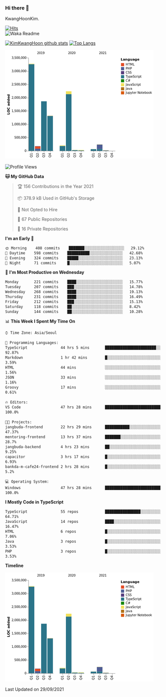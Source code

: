 ### Hi there 👋

KwangHoonKim.

[![Hits](https://hits.seeyoufarm.com/api/count/incr/badge.svg?url=https%3A%2F%2Fgithub.com%2Frhkdgns95)](https://hits.seeyoufarm.com)  
![Waka Readme](https://github.com/rhkdgns95/rhkdgns95/workflows/Waka%20Readme/badge.svg)

[![KimKwangHoon github stats](https://github-readme-stats.vercel.app/api?username=rhkdgns95&show_icons=true)](https://github.com/rhkdgns95/github-readme-stats)   [![Top Langs](https://github-readme-stats.vercel.app/api/top-langs/?username=rhkdgns95&layout=compact)](https://github.com/rhkdgns95/github-readme-stats)   


![Chart not found](https://raw.githubusercontent.com/rhkdgns95/rhkdgns95/master/charts/bar_graph.png) 



<!--START_SECTION:waka-->
![Profile Views](http://img.shields.io/badge/Profile%20Views-3-blue)

**🐱 My GitHub Data** 

> 🏆 156 Contributions in the Year 2021
 > 
> 📦 378.9 kB Used in GitHub's Storage 
 > 
> 🚫 Not Opted to Hire
 > 
> 📜 67 Public Repositories 
 > 
> 🔑 16 Private Repositories  
 > 
**I'm an Early 🐤** 

```text
🌞 Morning    408 commits    ███████░░░░░░░░░░░░░░░░░░   29.12% 
🌆 Daytime    598 commits    ██████████░░░░░░░░░░░░░░░   42.68% 
🌃 Evening    324 commits    █████░░░░░░░░░░░░░░░░░░░░   23.13% 
🌙 Night      71 commits     █░░░░░░░░░░░░░░░░░░░░░░░░   5.07%

```
📅 **I'm Most Productive on Wednesday** 

```text
Monday       221 commits    ████░░░░░░░░░░░░░░░░░░░░░   15.77% 
Tuesday      207 commits    ███░░░░░░░░░░░░░░░░░░░░░░   14.78% 
Wednesday    268 commits    ████░░░░░░░░░░░░░░░░░░░░░   19.13% 
Thursday     231 commits    ████░░░░░░░░░░░░░░░░░░░░░   16.49% 
Friday       212 commits    ███░░░░░░░░░░░░░░░░░░░░░░   15.13% 
Saturday     118 commits    ██░░░░░░░░░░░░░░░░░░░░░░░   8.42% 
Sunday       144 commits    ██░░░░░░░░░░░░░░░░░░░░░░░   10.28%

```


📊 **This Week I Spent My Time On** 

```text
⌚︎ Time Zone: Asia/Seoul

💬 Programming Languages: 
TypeScript               44 hrs 5 mins       ███████████████████████░░   92.87% 
Markdown                 1 hr 42 mins        █░░░░░░░░░░░░░░░░░░░░░░░░   3.59% 
HTML                     44 mins             ░░░░░░░░░░░░░░░░░░░░░░░░░   1.56% 
JSON                     33 mins             ░░░░░░░░░░░░░░░░░░░░░░░░░   1.16% 
Groovy                   17 mins             ░░░░░░░░░░░░░░░░░░░░░░░░░   0.61%

🔥 Editors: 
VS Code                  47 hrs 28 mins      █████████████████████████   100.0%

🐱‍💻 Projects: 
jangbuda-frontend        22 hrs 29 mins      ███████████░░░░░░░░░░░░░░   47.37% 
mentoring-frontend       13 hrs 37 mins      ███████░░░░░░░░░░░░░░░░░░   28.7% 
jangbuda-backend         4 hrs 23 mins       ██░░░░░░░░░░░░░░░░░░░░░░░   9.25% 
capacitor                3 hrs 17 mins       █░░░░░░░░░░░░░░░░░░░░░░░░   6.93% 
bankda-m-cafe24-frontend 2 hrs 28 mins       █░░░░░░░░░░░░░░░░░░░░░░░░   5.2%

💻 Operating System: 
Windows                  47 hrs 28 mins      █████████████████████████   100.0%

```

**I Mostly Code in TypeScript** 

```text
TypeScript               55 repos            ████████████████░░░░░░░░░   64.71% 
JavaScript               14 repos            ████░░░░░░░░░░░░░░░░░░░░░   16.47% 
HTML                     6 repos             █░░░░░░░░░░░░░░░░░░░░░░░░   7.06% 
Java                     3 repos             █░░░░░░░░░░░░░░░░░░░░░░░░   3.53% 
PHP                      3 repos             █░░░░░░░░░░░░░░░░░░░░░░░░   3.53%

```


**Timeline**

![Chart not found](https://raw.githubusercontent.com/rhkdgns95/rhkdgns95/master/charts/bar_graph.png) 


 Last Updated on 29/09/2021
<!--END_SECTION:waka-->
